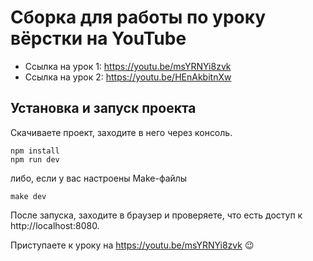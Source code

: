 # Сборка для работы по уроку вёрстки на YouTube

* Ссылка на урок 1: https://youtu.be/msYRNYi8zvk
* Ссылка на урок 2: https://youtu.be/HEnAkbitnXw

## Установка и запуск проекта

Скачиваете проект, заходите в него через консоль.

```
npm install
npm run dev
```

либо, если у вас настроены Make-файлы
```
make dev
```

После запуска, заходите в браузер и проверяете, что есть доступ к http://localhost:8080.

Приступаете к уроку на https://youtu.be/msYRNYi8zvk 😉

